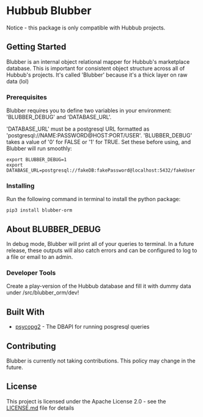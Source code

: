 # Hubbub Blubber

Notice - this package is only compatible with Hubbub projects.

## Getting Started

Blubber is an internal object relational mapper for Hubbub's marketplace database. This is important for consistent object structure across all of Hubbub's projects. It's called 'Blubber' because it's a thick layer on raw data (lol)

### Prerequisites

Blubber requires you to define two variables in your environment: 'BLUBBER_DEBUG' and 'DATABASE_URL'.

'DATABASE_URL' must be a postgresql URL formatted as 'postgresql://NAME:PASSWORD@HOST:PORT/USER'.
'BLUBBER_DEBUG' takes a value of '0' for FALSE or '1' for TRUE. Set these before using, and Blubber will run smoothly:

```
export BLUBBER_DEBUG=1
export DATABASE_URL=postgresql://fakeDB:fakePassword@localhost:5432/fakeUser
```

### Installing

Run the following command in terminal to install the python package:

```
pip3 install blubber-orm
```

## About BLUBBER_DEBUG

In debug mode, Blubber will print all of your queries to terminal. In a future release, these outputs will also catch errors and can be configured to log to a file or email to an admin.

### Developer Tools

Create a play-version of the Hubbub database and fill it with dummy data under /src/blubber_orm/dev!

## Built With

* [psycopg2](https://www.psycopg.org/docs/) - The DBAPI for running posgresql queries

## Contributing

Blubber is currently not taking contributions. This policy may change in the future.

## License

This project is licensed under the Apache License 2.0 - see the [LICENSE.md](LICENSE.md) file for details
